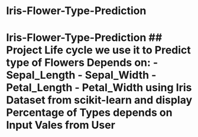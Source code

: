 # Iris-Flower-Type-Prediction
# Iris-Flower-Type-Prediction  ## Project Life cycle we use it to Predict type of Flowers  Depends on: - Sepal_Length - Sepal_Width - Petal_Length - Petal_Width using Iris Dataset from scikit-learn and display Percentage of Types depends on Input Vales from User
